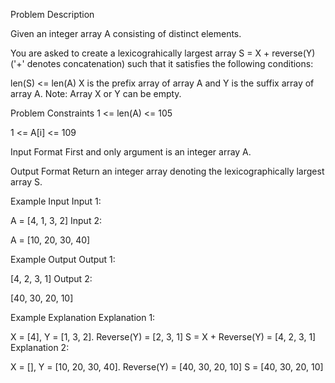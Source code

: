 Problem Description
 
 

Given an integer array A consisting of distinct elements.

You are asked to create a lexicograhically largest array S = X + reverse(Y) ('+' denotes concatenation) such that it satisfies the following conditions:

len(S) <= len(A)
X is the prefix array of array A and Y is the suffix array of array A.
Note: Array X or Y can be empty.



Problem Constraints
1 <= len(A) <= 105

1 <= A[i] <= 109



Input Format
First and only argument is an integer array A.



Output Format
Return an integer array denoting the lexicographically largest array S.



Example Input
Input 1:

 A = [4, 1, 3, 2]
Input 2:

 A = [10, 20, 30, 40]


Example Output
Output 1:

 [4, 2, 3, 1]
Output 2:

 [40, 30, 20, 10]


Example Explanation
Explanation 1:

 X = [4], Y = [1, 3, 2]. Reverse(Y) = [2, 3, 1]
 S = X + Reverse(Y) = [4, 2, 3, 1]
Explanation 2:

 X = [], Y = [10, 20, 30, 40]. Reverse(Y) = [40, 30, 20, 10]
 S = [40, 30, 20, 10]